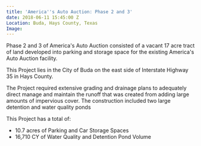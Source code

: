 ```yaml
---
title: 'America''s Auto Auction: Phase 2 and 3'
date: 2018-06-11 15:45:00 Z
Location: Buda, Hays County, Texas
Image: 
---
```


Phase 2 and 3 of America's Auto Auction consisted of a vacant 17 acre tract of land developed into parking and storage space for the existing America's Auto Auction facility.

This Project lies in the City of Buda on the east side of Interstate Highway 35 in Hays County.

The Project required extensive grading and drainage plans to adequately direct manage and maintain the runoff that was created from adding large amounts of impervious cover. The construction included two large detention and water quality ponds

This Project has a total of:
* 10.7 acres of Parking and Car Storage Spaces
* 16,710 CY of Water Quality and Detention Pond Volume